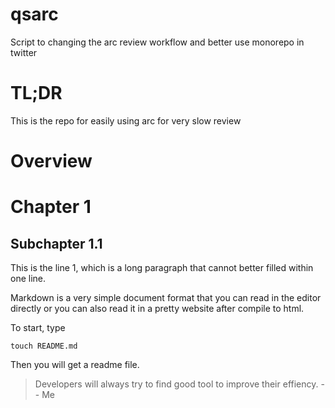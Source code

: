 # qsarc
Script to changing the arc review workflow and better use monorepo in twitter 

# TL;DR

This is the repo for easily using arc for very slow review

# Overview

# Chapter 1 

## Subchapter 1.1

This is the line 1, which is a 
long paragraph that cannot better
filled within one line.

Markdown is a very simple document
format that you can read in the 
editor directly or you can also
read it in a pretty website
after compile to html.

To start, type

    touch README.md

Then you will get a readme file.

> Developers will always try to 
> find good tool to improve their
> effiency.
> -- Me

